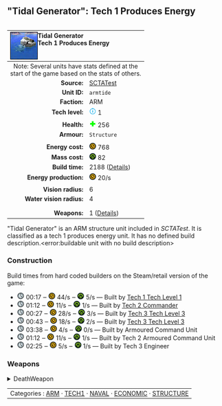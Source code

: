"Tidal Generator": Tech 1 Produces Energy
----
<table align="right">
    <thead>
        <tr>
            <th align="left" colspan="2">
                <img align="left" title="Tidal Generator unit icon" src="icons/units/ARMTIDE_icon.png" />Tidal Generator<br />Tech 1 Produces Energy
            </th>
        </tr>
    </thead>
    <tbody>
        <tr><td align="center" colspan="2">Note: Several units have stats defined at the<br />start of the game based on the stats of others.</td></tr>
        <tr>
            <td align="right"><strong>Source:</strong></td>
            <td><a href="SCTATest">SCTATest</a></td>
        </tr>
        <tr>
            <td align="right"><strong>Unit ID:</strong></td>
            <td><code>armtide</code></td>
        </tr>
        <tr>
            <td align="right"><strong>Faction:</strong></td>
            <td>ARM</td>
        </tr>
        <tr>
            <td align="right"><strong>Tech level:</strong></td>
            <td><img src="icons/T1.png" title="Tech 1" /> 1</td>
        </tr>
        <tr><td align="center" colspan="2"></td></tr>
        <tr>
            <td align="right"><strong>Health:</strong></td>
            <td><img src="icons/health.png" title="Health" /> 256</td>
        </tr>
        <tr>
            <td align="right"><strong>Armour:</strong></td>
            <td><code>Structure</code></td>
        </tr>
        <tr><td align="center" colspan="2"></td></tr>
        <tr>
            <td align="right"><strong>Energy cost:</strong></td>
            <td><img src="icons/energy.png" title="Energy" /> 768</td>
        </tr>
        <tr>
            <td align="right"><strong>Mass cost:</strong></td>
            <td><img src="icons/mass.png" title="Mass" /> 82</td>
        </tr>
        <tr>
            <td align="right"><strong>Build time:</strong></td>
            <td>2188 (<a href="#construction">Details</a>)</td>
        </tr>
        <tr>
            <td align="right"><strong>Energy production:</strong></td>
            <td><img src="icons/energy.png" title="Energy" /> 20/s</td>
        </tr>
        <tr><td align="center" colspan="2"></td></tr>
        <tr>
            <td align="right"><strong>Vision radius:</strong></td>
            <td>6</td>
        </tr>
        <tr>
            <td align="right"><strong>Water vision radius:</strong></td>
            <td>4</td>
        </tr>
        <tr><td align="center" colspan="2"></td></tr>
        <tr><td align="center" colspan="2"></td></tr>
        <tr>
            <td align="right"><strong>Weapons:</strong></td>
            <td>1 (<a href="#weapons">Details</a>)</td>
        </tr>
    </tbody>
</table>

"Tidal Generator" is an ARM structure unit included in *SCTATest*.
It is classified as a tech 1 produces energy unit. It has no defined build description.<error:buildable unit with no build description>

### Construction
Build times from hard coded builders on the Steam/retail version of the game:
* <img src="icons/time.png" title="Time" /> 00:17 ‒ <img src="icons/energy.png" title="Energy" /> 44/s ‒ <img src="icons/mass.png" title="Mass" /> 5/s — Built by <a href="ARMCS">Tech 1 Tech Level 1</a>
* <img src="icons/time.png" title="Time" /> 01:12 ‒ <img src="icons/energy.png" title="Energy" /> 11/s ‒ <img src="icons/mass.png" title="Mass" /> 1/s — Built by <a href="ARMDECOM">Tech 2 Commander</a>
* <img src="icons/time.png" title="Time" /> 00:27 ‒ <img src="icons/energy.png" title="Energy" /> 28/s ‒ <img src="icons/mass.png" title="Mass" /> 3/s — Built by <a href="ARMCH">Tech 3 Tech Level 3</a>
* <img src="icons/time.png" title="Time" /> 00:43 ‒ <img src="icons/energy.png" title="Energy" /> 18/s ‒ <img src="icons/mass.png" title="Mass" /> 2/s — Built by <a href="ARMCSA">Tech 3 Tech Level 3</a>
* <img src="icons/time.png" title="Time" /> 03:38 ‒ <img src="icons/energy.png" title="Energy" /> 4/s ‒ <img src="icons/mass.png" title="Mass" /> 0/s — Built by Armoured Command Unit
* <img src="icons/time.png" title="Time" /> 01:12 ‒ <img src="icons/energy.png" title="Energy" /> 11/s ‒ <img src="icons/mass.png" title="Mass" /> 1/s — Built by Tech 2 Armoured Command Unit
* <img src="icons/time.png" title="Time" /> 02:25 ‒ <img src="icons/energy.png" title="Energy" /> 5/s ‒ <img src="icons/mass.png" title="Mass" /> 1/s — Built by Tech 3 Engineer

### Weapons
<details>
<summary>DeathWeapon</summary>
<p>
    <table>
        <tr>
            <td align="right"><strong>Damage:</strong></td>
            <td>50</td>
        </tr>
        <tr>
            <td align="right"><strong>Damage radius:</strong></td>
            <td>5</td>
        </tr>
        <tr>
            <td align="right"><strong>Damage type:</strong></td>
            <td><code>Normal</code></td>
        </tr>
        <tr>
            <td align="right"><strong>Flags:</strong></td>
            <td>Damage friendly</td>
        </tr>
    </table>
</p>
</details>


<table align=center>
<td>Categories : <a href="_categories.ARM">ARM</a> · <a href="_categories.TECH1">TECH1</a> · <a href="_categories.NAVAL">NAVAL</a> · <a href="_categories.ECONOMIC">ECONOMIC</a> · <a href="_categories.STRUCTURE">STRUCTURE</a>
